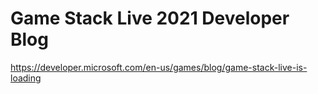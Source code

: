 # Game Stack Live 2021 Developer Blog

https://developer.microsoft.com/en-us/games/blog/game-stack-live-is-loading
